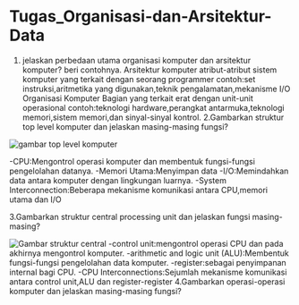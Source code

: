 # Tugas_Organisasi-dan-Arsitektur-Data
1. jelaskan perbedaan utama organisasi komputer dan arsitektur komputer?
    beri contohnya.
    Arsitektur komputer 
     atribut-atribut sistem komputer yang terkait dengan seorang programmer
      contoh:set instruksi,aritmetika yang digunakan,teknik pengalamatan,mekanisme I/O
    Organisasi Komputer 
      Bagian yang terkait erat dengan unit-unit operasional
      contoh:teknologi hardware,perangkat antarmuka,teknologi memori,sistem memori,dan sinyal-sinyal kontrol.
2.Gambarkan struktur top level komputer dan jelaskan masing-masing fungsi?
   
![gambar top level komputer](https://github.com/Raihangaming05/Tugas_Organisasi-dan-Arsitektur-Data/assets/152851590/02f204a0-9a6a-4962-abb9-9c0b6935821b)

-CPU:Mengontrol operasi komputer dan membentuk fungsi-fungsi pengelolahan datanya.
-Memori Utama:Menyimpan data
-I/O:Memindahkan data antara komputer dengan lingkungan luarnya.
-System Interconnection:Beberapa mekanisme komunikasi  antara CPU,memori utama dan I/O

3.Gambarkan struktur central processing unit dan jelaskan fungsi masing-masing?
   
![Gambar struktur central](https://github.com/Raihangaming05/Tugas_Organisasi-dan-Arsitektur-Data/assets/152851590/20cb0fdf-b060-45ab-9cfa-247f4880cc3c)
-control unit:mengontrol operasi CPU dan pada akhirnya mengontrol komputer.
-arithmetic and logic unit (ALU):Membentuk fungsi-fungsi pengelolahan data komputer.
-register:sebagai penyimpanan internal bagi CPU.
-CPU Interconnections:Sejumlah mekanisme komunikasi antara control unit,ALU dan register-register
 4.Gambarkan operasi-operasi komputer dan jelaskan masing-masing fungsi?
  
  
     


